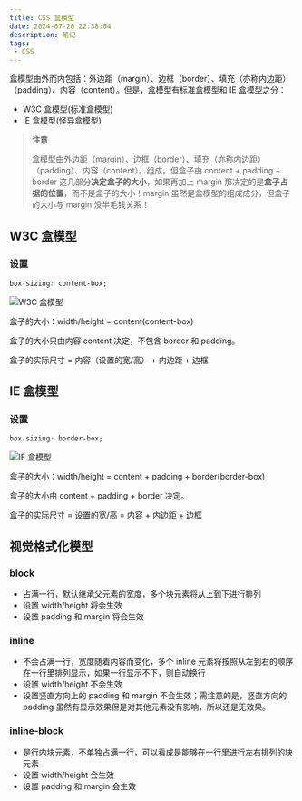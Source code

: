 ```yaml
---
title: CSS 盒模型
date: 2024-07-26 22:38:04
description: 笔记
tags:
 - CSS
---
```


盒模型由外而内包括：外边距（margin）、边框（border）、填充（亦称内边距）（padding）、内容（content）。但是，盒模型有标准盒模型和 IE 盒模型之分：

- W3C 盒模型(标准盒模型)
- IE 盒模型(怪异盒模型)

> **注意**
>
> 盒模型由外边距（margin）、边框（border）、填充（亦称内边距）（padding）、内容（content）。组成。但盒子由 content + padding + border 这几部分**决定盒子的大小**，如果再加上 margin 那决定的是**盒子占据的位置**，而不是盒子的大小！margin 虽然是盒模型的组成成分，但盒子的大小与 margin 没半毛钱关系！

## W3C 盒模型

### 设置

```css
box-sizing: content-box;
```

![W3C 盒模型](https://jonny-wei.github.io/blog/images/css/W3C%E7%9B%92%E6%A8%A1%E5%9E%8B.png)

盒子的大小：width/height = content(content-box)

盒子的大小只由内容 content 决定，不包含 border 和 padding。

盒子的实际尺寸 = 内容（设置的宽/高） + 内边距 + 边框

## IE 盒模型

### 设置

```css
box-sizing: border-box;
```

![IE 盒模型](https://jonny-wei.github.io/blog/images/css/IE%E7%9B%92%E6%A8%A1%E5%9E%8B.png)

盒子的大小：width/height = content + padding + border(border-box)

盒子的大小由 content + padding + border 决定。

盒子的实际尺寸 = 设置的宽/高 = 内容 + 内边距 + 边框

## 视觉格式化模型

### block

- 占满一行，默认继承父元素的宽度，多个块元素将从上到下进行排列
- 设置 width/height 将会生效
- 设置 padding 和 margin 将会生效

### inline

- 不会占满一行，宽度随着内容而变化，多个 inline 元素将按照从左到右的顺序在一行里排列显示，如果一行显示不下，则自动换行
- 设置 width/height 不会生效
- 设置竖直方向上的 padding 和 margin 不会生效；需注意的是，竖直方向的 padding 虽然有显示效果但是对其他元素没有影响，所以还是无效果。

### inline-block

- 是行内块元素，不单独占满一行，可以看成是能够在一行里进行左右排列的块元素
- 设置 width/height 会生效
- 设置 padding 和 margin 会生效